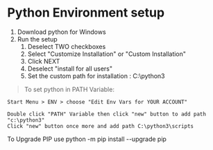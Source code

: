# Python Environment setup

1. Download python for Windows
2. Run the setup
   1. Deselect TWO checkboxes 
   2. Select "Customize Installation" or "Custom Installation"
   3. Click NEXT
   4. Deselect "install for all users"
   5. Set the custom path for installation : C:\python3
  
> To set python in PATH Variable:

    Start Menu > ENV > choose "Edit Env Vars for YOUR ACCOUNT"

    Double click "PATH" Variable then click "new" button to add path "c:\python3"
    Click "new" button once more and add path C:\python3\scripts


To Upgrade PIP use
python -m pip install --upgrade pip
